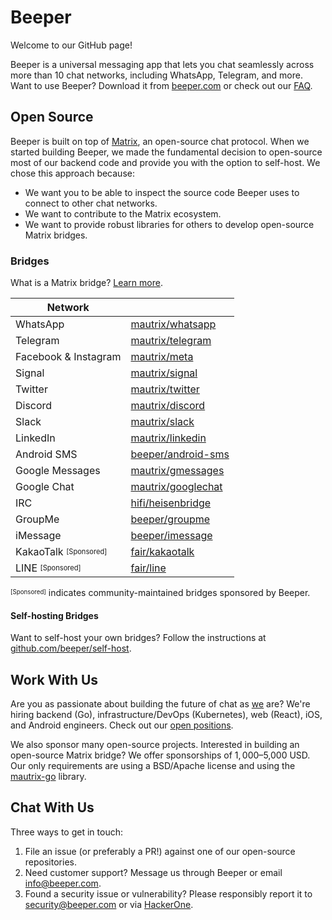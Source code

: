 # Beeper

Welcome to our GitHub page!

Beeper is a universal messaging app that lets you chat seamlessly across more than 10 chat networks, including WhatsApp, Telegram, and more. Want to use Beeper? Download it from [beeper.com](https://beeper.com) or check out our [FAQ](https://beeper.com/faq).

## Open Source

Beeper is built on top of [Matrix](https://matrix.org), an open-source chat protocol. When we started building Beeper, we made the fundamental decision to open-source most of our backend code and provide you with the option to self-host. We chose this approach because:

- We want you to be able to inspect the source code Beeper uses to connect to other chat networks.
- We want to contribute to the Matrix ecosystem.
- We want to provide robust libraries for others to develop open-source Matrix bridges.

### Bridges

What is a Matrix bridge? [Learn more](https://www.beeper.com/faq#what-is-a-bridge).

| Network              |                                                                                                     |
|----------------------|-----------------------------------------------------------------------------------------------------|
| WhatsApp             | [mautrix/whatsapp](https://github.com/mautrix/whatsapp)                                             |
| Telegram             | [mautrix/telegram](https://github.com/mautrix/telegram)                                             |
| Facebook & Instagram | [mautrix/meta](https://github.com/mautrix/meta)                                                     |
| Signal               | [mautrix/signal](https://github.com/mautrix/signal)                                                 |
| Twitter              | [mautrix/twitter](https://github.com/mautrix/twitter)                                               |
| Discord              | [mautrix/discord](https://github.com/mautrix/discord)                                               |
| Slack                | [mautrix/slack](https://github.com/mautrix/slack)                                                   |
| LinkedIn             | [mautrix/linkedin](https://github.com/mautrix/linkedin)                                             |
| Android SMS          | [beeper/android-sms](https://gitlab.com/beeper/android-sms)                                         |
| Google Messages      | [mautrix/gmessages](https://github.com/mautrix/gmessages)                                           |
| Google Chat          | [mautrix/googlechat](https://github.com/mautrix/googlechat)                                         |
| IRC                  | [hifi/heisenbridge](https://github.com/hifi/heisenbridge)                                           |
| GroupMe              | [beeper/groupme](https://github.com/beeper/groupme)                                                 |
| iMessage             | [beeper/imessage](https://github.com/beeper/imessage)                                               |
| KakaoTalk <sup><sub>[Sponsored]</sub></sup> | [fair/kakaotalk](https://src.miscworks.net/fair/matrix-appservice-kakaotalk.git)      |
| LINE <sup><sub>[Sponsored]</sub></sup>      | [fair/line](https://src.miscworks.net/fair/matrix-puppeteer-line.git)                 |

<sup><sub>[Sponsored]</sub></sup> indicates community-maintained bridges sponsored by Beeper.

#### Self-hosting Bridges

Want to self-host your own bridges? Follow the instructions at [github.com/beeper/self-host](https://github.com/beeper/self-host).

## Work With Us

Are you as passionate about building the future of chat as [we](https://github.com/orgs/beeper/people) are? We're hiring backend (Go), infrastructure/DevOps (Kubernetes), web (React), iOS, and Android engineers. Check out our [open positions](https://www.automattic.com/work-with-us).

We also sponsor many open-source projects. Interested in building an open-source Matrix bridge? We offer sponsorships of $1,000–$5,000 USD. Our only requirements are using a BSD/Apache license and using the [mautrix-go](https://github.com/mautrix/go) library.

## Chat With Us

Three ways to get in touch:

1. File an issue (or preferably a PR!) against one of our open-source repositories.
2. Need customer support? Message us through Beeper or email [info@beeper.com](mailto:info@beeper.com).
3. Found a security issue or vulnerability? Please responsibly report it to [security@beeper.com](mailto:security@beeper.com) or via [HackerOne](https://hackerone.com/automattic).

